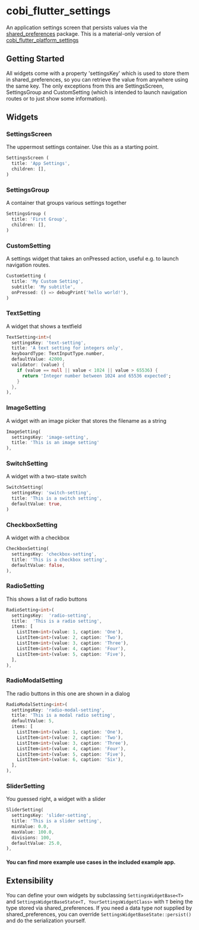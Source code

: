 # cobi_flutter_settings
An application settings screen that persists values via the [shared_preferences](https://pub.dev/packages/shared_preferences) package.
This is a material-only version of [cobi_flutter_platform_settings](https://pub.dev/packages/cobi_flutter_platform_settings)
## Getting Started
All widgets come with a property 'settingsKey' which is used to store them in shared_preferences, so you can retrieve the value from anywhere using the same key. The only exceptions from this are SettingsScreen, SettingsGroup and CustomSetting (which is intended to launch navigation routes or to just show some information).

## Widgets
### SettingsScreen
The uppermost settings container. Use this as a starting point.
```dart
SettingsScreen (
  title: 'App Settings',
  children: [],
)
```
### SettingsGroup
A container that groups various settings together
```dart
SettingsGroup (
  title: 'First Group',
  children: [],
)
```
### CustomSetting
A settings widget that takes an onPressed action, useful e.g. to launch navigation routes.
```dart
CustomSetting (
  title: 'My Custom Setting',
  subtitle: 'My subtitle',
  onPressed: () => debugPrint('hello world!'),
)
```
### TextSetting
A widget that shows a textfield
```dart
TextSetting<int>(
  settingsKey: 'text-setting',
  title: 'A text setting for integers only',
  keyboardType: TextInputType.number,
  defaultValue: 42000,
  validator: (value) {
    if (value == null || value < 1024 || value > 65536) {
      return 'Integer number between 1024 and 65536 expected';
    }
  },
),
```
### ImageSetting
A widget with an image picker that stores the filename as a string
```dart
ImageSetting(
  settingsKey: 'image-setting',
  title: 'This is an image setting'
),
```
### SwitchSetting
A widget with a two-state switch
```dart
SwitchSetting(
  settingsKey: 'switch-setting',
  title: 'This is a switch setting',
  defaultValue: true,
)
```
### CheckboxSetting
A widget with a checkbox
```dart
CheckboxSetting(
  settingsKey: 'checkbox-setting',
  title: 'This is a checkbox setting',
  defaultValue: false,
),
```
### RadioSetting
This shows a list of radio buttons
```dart
RadioSetting<int>(
  settingsKey:  'radio-setting',
  title:  'This is a radio setting',
  items: [
    ListItem<int>(value: 1, caption: 'One'),
    ListItem<int>(value: 2, caption: 'Two'),
    ListItem<int>(value: 3, caption: 'Three'),
    ListItem<int>(value: 4, caption: 'Four'),
    ListItem<int>(value: 5, caption: 'Five'),
  ],
),
```
### RadioModalSetting
The radio buttons in this one are shown in a dialog
```dart
RadioModalSetting<int>(
  settingsKey: 'radio-modal-setting',
  title: 'This is a modal radio setting',
  defaultValue: 5,
  items: [
    ListItem<int>(value: 1, caption: 'One'),
    ListItem<int>(value: 2, caption: 'Two'),
    ListItem<int>(value: 3, caption: 'Three'),
    ListItem<int>(value: 4, caption: 'Four'),
    ListItem<int>(value: 5, caption: 'Five'),
    ListItem<int>(value: 6, caption: 'Six'),
  ],
),
```
### SliderSetting
You guessed right, a widget with a slider
```dart
SliderSetting(
  settingsKey: 'slider-setting',
  title: 'This is a slider setting',
  minValue: 0.0,
  maxValue: 100.0,
  divisions: 100,
  defaultValue: 25.0,
),
```
#### You can find more example use cases in the included example app.
## Extensibility
You can define your own widgets by subclassing ``SettingsWidgetBase<T>`` and ``SettingsWidgetBaseState<T, YourSettingsWidgetClass>`` with ``T`` being the type stored via shared_preferences. If you need a data type *not* supplied by shared_preferences, you can override ``SettingsWidgetBaseState::persist()`` and do the serialization yourself.
